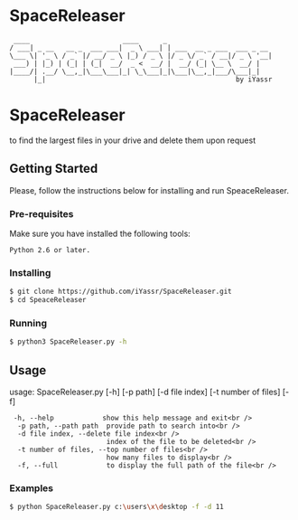 # SpaceReleaser
     ____                       ____      _                          
    / ___| _ __   __ _  ___ ___|  _ \ ___| | ___  __ _ ___  ___ _ __ 
    \___ \| '_ \ / _` |/ __/ _ \ |_) / _ \ |/ _ \/ _` / __|/ _ \ '__|
     ___) | |_) | (_| | (_|  __/  _ <  __/ |  __/ (_| \__ \  __/ |   
    |____/| .__/ \__,_|\___\___|_| \_\___|_|\___|\__,_|___/\___|_|   
          |_|                                               by iYassr

# SpaceReleaser
to find the largest files in your drive and delete them upon request <br />


## Getting Started
Please, follow the instructions below for installing and run SpeaceReleaser.

### Pre-requisites
Make sure you have installed the following tools:
```
Python 2.6 or later.
```

### Installing
```bash
$ git clone https://github.com/iYassr/SpaceReleaser.git
$ cd SpeaceReleaser
```

### Running
```bash
$ python3 SpaceReleaser.py -h
```


## Usage
usage: SpaceReleaser.py [-h] [-p path] [-d file index] [-t number of files] [-f] <br />                        

```
 -h, --help            show this help message and exit<br />
  -p path, --path path  provide path to search into<br />
  -d file index, --delete file index<br />
                        index of the file to be deleted<br />
  -t number of files, --top number of files<br />
                        how many files to display<br />
  -f, --full            to display the full path of the file<br />
```

### Examples
```bash
$ python SpaceReleaser.py c:\users\x\desktop -f -d 11


             
 

